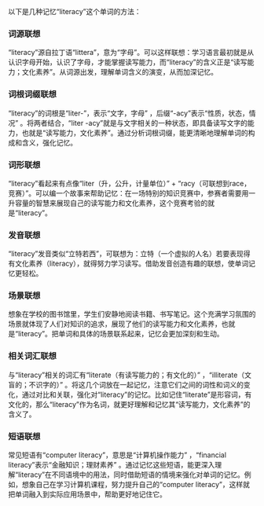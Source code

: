 以下是几种记忆“literacy”这个单词的方法：

### 词源联想
“literacy”源自拉丁语“littera”，意为“字母”。可以这样联想：学习语言最初就是从认识字母开始，认识了字母，才能掌握读写能力，而“literacy”的含义正是“读写能力；文化素养”。从词源出发，理解单词含义的演变，从而加深记忆。 

### 词根词缀联想
“literacy”的词根是“liter-”，表示“文字，字母” ，后缀“-acy”表示“性质，状态，情况” 。将两者结合，“liter -acy”就是与文字相关的一种状态，即具备读写文字的能力，也就是“读写能力，文化素养”。通过分析词根词缀，能更清晰地理解单词的构成和含义，强化记忆。

### 词形联想
“literacy”看起来有点像“liter（升，公升，计量单位）” + “racy（可联想到race，竞赛）”。可以编一个故事来帮助记忆：在一场特别的知识竞赛中，参赛者需要用一升容量的智慧来展现自己的读写能力和文化素养，这个竞赛考验的就是“literacy”。 

### 发音联想
“literacy”发音类似“立特若西”，可联想为：立特（一个虚拟的人名）若要表现得有文化素养（literacy），就得努力学习读写。借助发音创造有趣的联想，使单词记忆更轻松。 

### 场景联想
想象在学校的图书馆里，学生们安静地阅读书籍、书写笔记。这个充满学习氛围的场景就体现了人们对知识的追求，展现了他们的读写能力和文化素养，也就是“literacy”。把单词和具体的场景联系起来，记忆会更加深刻和生动。 

### 相关词汇联想
与“literacy”相关的词汇有“literate（有读写能力的；有文化的）” ，“illiterate（文盲的；不识字的）” 。将这几个词放在一起记忆，注意它们之间的词性和词义的变化，通过对比和关联，强化对“literacy”的记忆。比如记住“literate”是形容词，有文化的，那么“literacy”作为名词，就更好理解和记忆其“读写能力，文化素养”的含义了。 

### 短语联想
常见短语有“computer literacy”，意思是“计算机操作能力” ，“financial literacy”表示“金融知识；理财素养” 。通过记忆这些短语，能更深入理解“literacy”在不同语境中的用法，同时借助短语的情境来强化对单词的记忆。例如，想象自己在学习计算机课程，努力提升自己的“computer literacy”，这样就把单词融入到实际应用场景中，帮助更好地记住它。 